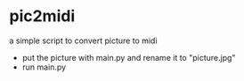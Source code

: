 # pic2midi
a simple script to convert picture to midi



- put the picture with main.py and rename it to "picture.jpg"
- run main.py
